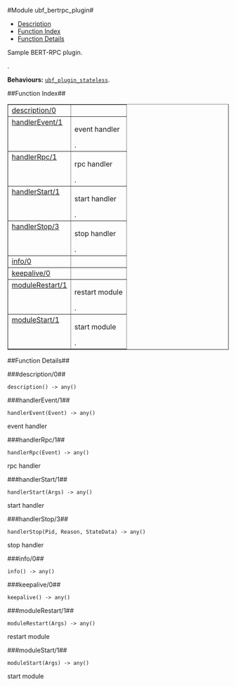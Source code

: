 

#Module ubf_bertrpc_plugin#
* [Description](#description)
* [Function Index](#index)
* [Function Details](#functions)


<p>Sample BERT-RPC plugin.</p>.

__Behaviours:__ [`ubf_plugin_stateless`](ubf_plugin_stateless.md).<a name="index"></a>

##Function Index##


<table width="100%" border="1" cellspacing="0" cellpadding="2" summary="function index"><tr><td valign="top"><a href="#description-0">description/0</a></td><td></td></tr><tr><td valign="top"><a href="#handlerEvent-1">handlerEvent/1</a></td><td><p>event handler</p>.</td></tr><tr><td valign="top"><a href="#handlerRpc-1">handlerRpc/1</a></td><td><p>rpc handler</p>.</td></tr><tr><td valign="top"><a href="#handlerStart-1">handlerStart/1</a></td><td><p>start handler</p>.</td></tr><tr><td valign="top"><a href="#handlerStop-3">handlerStop/3</a></td><td><p>stop handler</p>.</td></tr><tr><td valign="top"><a href="#info-0">info/0</a></td><td></td></tr><tr><td valign="top"><a href="#keepalive-0">keepalive/0</a></td><td></td></tr><tr><td valign="top"><a href="#moduleRestart-1">moduleRestart/1</a></td><td><p>restart module</p>.</td></tr><tr><td valign="top"><a href="#moduleStart-1">moduleStart/1</a></td><td><p>start module</p>.</td></tr></table>


<a name="functions"></a>

##Function Details##

<a name="description-0"></a>

###description/0##


`description() -> any()`

<a name="handlerEvent-1"></a>

###handlerEvent/1##


`handlerEvent(Event) -> any()`

<p>event handler</p>
<a name="handlerRpc-1"></a>

###handlerRpc/1##


`handlerRpc(Event) -> any()`

<p>rpc handler</p>
<a name="handlerStart-1"></a>

###handlerStart/1##


`handlerStart(Args) -> any()`

<p>start handler</p>
<a name="handlerStop-3"></a>

###handlerStop/3##


`handlerStop(Pid, Reason, StateData) -> any()`

<p>stop handler</p>
<a name="info-0"></a>

###info/0##


`info() -> any()`

<a name="keepalive-0"></a>

###keepalive/0##


`keepalive() -> any()`

<a name="moduleRestart-1"></a>

###moduleRestart/1##


`moduleRestart(Args) -> any()`

<p>restart module</p>
<a name="moduleStart-1"></a>

###moduleStart/1##


`moduleStart(Args) -> any()`

<p>start module</p>
